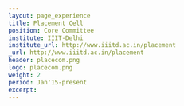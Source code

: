 ```yaml
---
layout: page_experience
title: Placement Cell
position: Core Committee
institute: IIIT-Delhi
institute_url: http://www.iiitd.ac.in/placement
_url: http://www.iiitd.ac.in/placement
header: placecom.png
logo: placecom.png
weight: 2
period: Jan'15-present
excerpt: 
---
```

